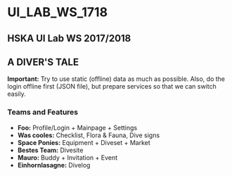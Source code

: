 # UI_LAB_WS_1718
## HSKA UI Lab WS 2017/2018

## A DIVER'S TALE

**Important:** Try to use static (offline) data as much as possible. Also, do the login offline first (JSON file), but prepare services so that we can switch easily.

### Teams and Features

* **Foo:** Profile/Login + Mainpage + Settings
* **Was cooles:** Checklist, Flora & Fauna, Dive signs
* **Space Ponies:** Equipment + Diveset + Market
* **Bestes Team:** Divesite
* **Mauro:** Buddy + Invitation + Event
* **Einhornlasagne:** Divelog
